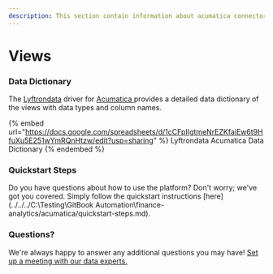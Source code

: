 ```yaml
---
description: This section contain information about acumatica connector views information
---
```


# Views

### Data Dictionary

The [Lyftrondata](https://www.lyftrondata.com/) driver for [Acumatica](https://www.lyftrondata.com/integration/finance-analytics/acumatica//)[ ](https://www.lyftrondata.com/integration/acumatica/)provides a detailed data dictionary of the views with data types and column names.

{% embed url="https://docs.google.com/spreadsheets/d/1cCFpIIgtmeNrEZKfaiEw6t9HfuXu5E251wYmRQnHtzw/edit?usp=sharing" %}
Lyftrondata Acumatica Data Dictionary
{% endembed %}

### Quickstart Steps

Do you have questions about how to use the platform? Don't worry; we've got you covered. Simply follow the quickstart instructions [here](../../../C:\Testing\GitBook Automation\finance-analytics/acumatica/quickstart-steps.md).

### Questions? <a href="#questions" id="questions"></a>

We're always happy to answer any additional questions you may have! [Set up a meeting with our data experts.](https://www.lyftrondata.com/book-a-meeting/)


